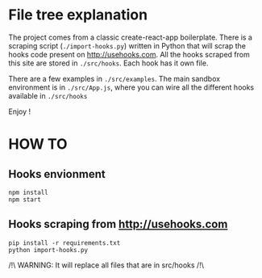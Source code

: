 # File tree explanation

The project comes from a classic create-react-app boilerplate. There is a scraping script (`./import-hooks.py`) written in Python that will scrap the hooks code present on http://usehooks.com. All the hooks scraped from this site are stored in `./src/hooks`. Each hook has it own file.

There are a few examples in `./src/examples`. The main sandbox environment is in `./src/App.js`, where you can wire all the different hooks available in `./src/hooks`

Enjoy !

# HOW TO

## Hooks envionment

```
npm install
npm start
```

## Hooks scraping from http://usehooks.com

```
pip install -r requirements.txt
python import-hooks.py
```
/!\ WARNING: It will replace all files that are in src/hooks /!\
